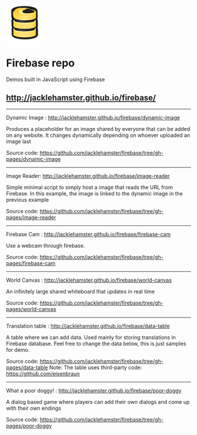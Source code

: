 ![Firebase](https://raw.githubusercontent.com/jacklehamster/firebase/gh-pages/images/firebase_100x100.png)

# Firebase repo
Demos built in JavaScript using Firebase
## http://jacklehamster.github.io/firebase/



____

Dynamic Image : http://jacklehamster.github.io/firebase/dynamic-image

Produces a placeholder for an image shared by everyone that can be added on any website. It changes dynamically depending on whoever uploaded an image last

Source code: https://github.com/jacklehamster/firebase/tree/gh-pages/dynamic-image

____

Image Reader: http://jacklehamster.github.io/firebase/image-reader

Simple minimal script to simply host a image that reads the URL from Firebase. In this example, the image is linked to the dynamic image in the previous example

Source code: https://github.com/jacklehamster/firebase/tree/gh-pages/image-reader
____


Firebase Cam : http://jacklehamster.github.io/firebase/firebase-cam

Use a webcam through firebase.

Source code: https://github.com/jacklehamster/firebase/tree/gh-pages/firebase-cam
____


World Canvas : http://jacklehamster.github.io/firebase/world-canvas

An infinitely large shared whiteboard that updates in real time

Source code: https://github.com/jacklehamster/firebase/tree/gh-pages/world-canvas
 
 ____

Translation table : http://jacklehamster.github.io/firebase/data-table

A table where we can add data. Used mainly for storing translations in Firebase database. Feel free to change the data below, this is just samples for demo.

Source code: https://github.com/jacklehamster/firebase/tree/gh-pages/data-table
Note: The table uses third-party code: https://github.com/eisenbraun
 
____
 
What a poor doggy! : http://jacklehamster.github.io/firebase/poor-doggy

A dialog based game where players can add their own dialogs and come up with their own endings

Source code: https://github.com/jacklehamster/firebase/tree/gh-pages/poor-doggy
